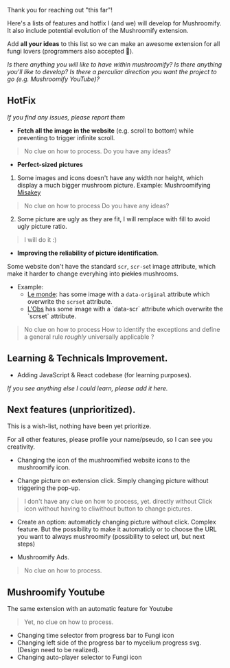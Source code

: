 Thank you for reaching out "this far"!

Here's a lists of features and hotfix I (and we) will develop for Mushroomify. 
It also include potential evolution of the Mushroomify extension.

Add **all your ideas** to this list so we can make an awesome extension for all fungi lovers (programmers also accepted 🤩).

*Is there anything you will like to have within mushroomify? Is there anything you'll like to develop?
Is there a perculiar direction you want the project to go (e.g. Mushroomify YouTube)?*


## HotFix

*If you find any issues, please report them*

- **Fetch all the image in the website** (e.g. scroll to bottom) while preventing to trigger infinite scroll. 
> No clue on how to process. Do you have any ideas?

- **Perfect-sized pictures**
 1. Some images and icons doesn't have any width nor height, which display a much bigger mushroom picture. 
 Example: Mushroomifying [Misakey](https://www.misakey.com/)
> No clue on how to process Do you have any ideas?

 2. Some picture are ugly as they are fit, I will remplace with fill to avoid ugly picture ratio.
 
 > I will do it :)



- **Improving the reliability of picture identification**. 

Some website don't have the standard `scr`, `scr-se`t image attribute, which make it harder to change everyhing into ~~pickles~~ mushrooms.

- Example:
    - [Le monde]([https://www.lemonde.fr/](https://www.lemonde.fr/)): has some image with a `data-original` attribute which overwrite the `scrset` attribute.
    - [L'Obs]([https://www.nouvelobs.com/](https://www.nouvelobs.com/))  has some image with a `data-scr` attribute which overwrite the `scrset` attribute.


> No clue on how to process
> How to identify the exceptions and define a general rule *roughly* universally applicable ?


## Learning & Technicals Improvement.

- Adding JavaScript & React codebase (for learning purposes).

*If you see anything else I could learn, please add it here.*


## Next features (unprioritized).

This is a wish-list, nothing have been yet prioritize. 

For all other features, please profile your name/pseudo, so I can see you creativity. 

- Changing the icon of the mushroomified website icons to the mushroomify icon.

- Change picture on extension click. 
Simply changing picture without triggering the pop-up.
> I don't have any clue on how to process, yet. directly without Click icon without having to cliwithout button to change pictures.

- Create an option: automaticly changing picture without click.
Complex feature. But the possibility to make it automaticly or to choose the URL you want to always mushroomify
(possibility to select url, but next steps)

- Mushroomify Ads.
> No clue on how to process.


## Mushroomify Youtube

The same extension with an automatic feature for Youtube

> Yet, no clue on how to process.

- Changing time selector from progress bar to Fungi icon
- Changing left side of the progress bar to mycelium progress svg. (Design need to be realized).
- Changing auto-player selector to Fungi icon


